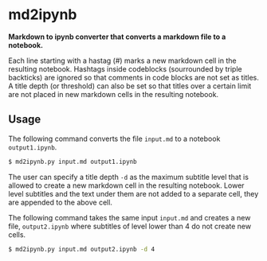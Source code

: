 # md2ipynb

**Markdown to ipynb converter that converts a markdown file to a notebook.**

Each line starting with a hastag (#) marks a new markdown cell in the resulting notebook. Hashtags inside codeblocks (sourrounded by triple backticks) are ignored so that comments in code blocks are not set as titles. A title depth (or threshold) can also be set so that titles over a certain limit are not placed in new markdown cells in the resulting notebook.

## Usage
The following command converts the file `input.md` to a notebook `output1.ipynb`.
```bash
$ md2ipynb.py input.md output1.ipynb
```

The user can specify a title depth `-d` as the maximum subtitle level that is allowed to create a new markdown cell in the resulting notebook. Lower level subtitles and the text under them are not added to a separate cell, they are appended to the above cell.

The following command takes the same input `input.md` and creates a new file, `output2.ipynb` where subtitles of level lower than 4 do not create new cells.
```bash
$ md2ipynb.py input.md output2.ipynb -d 4
```
